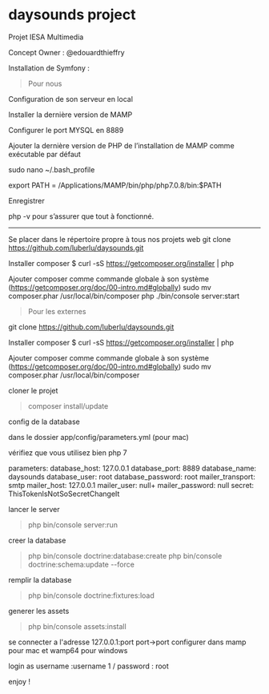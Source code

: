 # daysounds project
Projet IESA Multimedia

Concept Owner : @edouardthieffry

Installation de Symfony : 

> Pour nous

Configuration de son serveur en local 

Installer la dernière version de MAMP

Configurer le port MYSQL en 8889

Ajouter la dernière version de PHP de l’installation de MAMP comme exécutable par défaut

sudo nano ~/.bash_profile

export PATH = /Applications/MAMP/bin/php/php7.0.8/bin:$PATH

Enregistrer

php -v pour s’assurer que tout à fonctionné.

____________________________________________________________

Se placer dans le répertoire propre à tous nos projets web
git clone https://github.com/luberlu/daysounds.git

Installer composer
$ curl -sS https://getcomposer.org/installer | php

Ajouter composer comme commande globale à son système
(https://getcomposer.org/doc/00-intro.md#globally)
sudo mv composer.phar /usr/local/bin/composer
php ./bin/console server:start



> Pour les externes

git clone https://github.com/luberlu/daysounds.git

Installer composer
$ curl -sS https://getcomposer.org/installer | php

Ajouter composer comme commande globale à son système
(https://getcomposer.org/doc/00-intro.md#globally)
sudo mv composer.phar /usr/local/bin/composer

cloner le projet

> composer install/update

config de la database

dans le dossier app/config/parameters.yml (pour mac)

vérifiez que vous utilisez bien php 7

parameters:
    database_host: 127.0.0.1
    database_port:  8889
    database_name: daysounds
    database_user: root
    database_password: root
    mailer_transport: smtp
    mailer_host: 127.0.0.1
    mailer_user: null+
    mailer_password: null
    secret: ThisTokenIsNotSoSecretChangeIt


lancer le server
> php bin/console server:run

creer la database
> php bin/console doctrine:database:create
> php bin/console doctrine:schema:update --force

remplir la database
> php bin/console doctrine:fixtures:load

generer les assets
> php bin/console assets:install

se connecter a l'adresse 127.0.0.1:port   port->port configurer dans mamp pour mac et wamp64 pour windows

login as username :username 1 / password : root

enjoy !